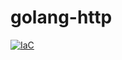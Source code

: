 # golang-http           

[![IaC](https://app.soluble.cloud/api/v1/public/badges/c0faa993-3398-4971-b251-2a65b1d88da4.svg)](https://app.soluble.cloud/repos/details/github.com/michaelneale/go-ng)  
